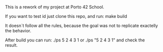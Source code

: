 This is a rework of my project at Porto 42 School.

If you want to test id just clone this repo, and run: make build

It doesn´t follow all the rules, because the goal was not to replicate exactelly the behavior.

After build you can run: ./ps 5 2 4 3 1 or ./ps "5 2 4 3 1" and check the result.
